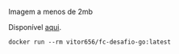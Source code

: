 Imagem a menos de 2mb

Disponível [aqui](https://hub.docker.com/r/vitor656/fc-desafio-go).

```
docker run --rm vitor656/fc-desafio-go:latest
```